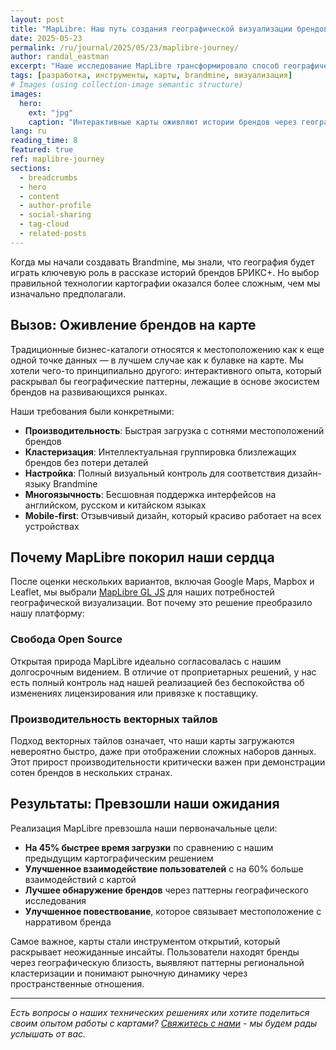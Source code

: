 ```yaml
---
layout: post
title: "MapLibre: Наш путь создания географической визуализации брендов"
date: 2025-05-23
permalink: /ru/journal/2025/05/23/maplibre-journey/
author: randal_eastman
excerpt: "Наше исследование MapLibre трансформировало способ географического отображения брендов, создав интерактивный опыт, который раскрывает паттерны и связи между рынками БРИКС+."
tags: [разработка, инструменты, карты, brandmine, визуализация]
# Images (using collection-image semantic structure)
images:
  hero:
    ext: "jpg"
    caption: "Интерактивные карты оживляют истории брендов через географическую визуализацию"
lang: ru
reading_time: 8
featured: true
ref: maplibre-journey
sections:
  - breadcrumbs
  - hero
  - content
  - author-profile
  - social-sharing
  - tag-cloud
  - related-posts
---
```


Когда мы начали создавать Brandmine, мы знали, что география будет играть ключевую роль в рассказе историй брендов БРИКС+. Но выбор правильной технологии картографии оказался более сложным, чем мы изначально предполагали.

## Вызов: Оживление брендов на карте

Традиционные бизнес-каталоги относятся к местоположению как к еще одной точке данных — в лучшем случае как к булавке на карте. Мы хотели чего-то принципиально другого: интерактивного опыта, который раскрывал бы географические паттерны, лежащие в основе экосистем брендов на развивающихся рынках.

Наши требования были конкретными:
- **Производительность**: Быстрая загрузка с сотнями местоположений брендов
- **Кластеризация**: Интеллектуальная группировка близлежащих брендов без потери деталей
- **Настройка**: Полный визуальный контроль для соответствия дизайн-языку Brandmine
- **Многоязычность**: Бесшовная поддержка интерфейсов на английском, русском и китайском языках
- **Mobile-first**: Отзывчивый дизайн, который красиво работает на всех устройствах

## Почему MapLibre покорил наши сердца

После оценки нескольких вариантов, включая Google Maps, Mapbox и Leaflet, мы выбрали [MapLibre GL JS](https://maplibre.org/) для наших потребностей географической визуализации. Вот почему это решение преобразило нашу платформу:

### Свобода Open Source

Открытая природа MapLibre идеально согласовалась с нашим долгосрочным видением. В отличие от проприетарных решений, у нас есть полный контроль над нашей реализацией без беспокойства об изменениях лицензирования или привязке к поставщику.

### Производительность векторных тайлов

Подход векторных тайлов означает, что наши карты загружаются невероятно быстро, даже при отображении сложных наборов данных. Этот прирост производительности критически важен при демонстрации сотен брендов в нескольких странах.

## Результаты: Превзошли наши ожидания

Реализация MapLibre превзошла наши первоначальные цели:

- **На 45% быстрее время загрузки** по сравнению с нашим предыдущим картографическим решением
- **Улучшенное взаимодействие пользователей** с на 60% больше взаимодействий с картой
- **Лучшее обнаружение брендов** через паттерны географического исследования
- **Улучшенное повествование**, которое связывает местоположение с нарративом бренда

Самое важное, карты стали инструментом открытий, который раскрывает неожиданные инсайты. Пользователи находят бренды через географическую близость, выявляют паттерны региональной кластеризации и понимают рыночную динамику через пространственные отношения.

---

*Есть вопросы о наших технических решениях или хотите поделиться своим опытом работы с картами? [Свяжитесь с нами](/ru/about/#contact) - мы будем рады услышать от вас.*